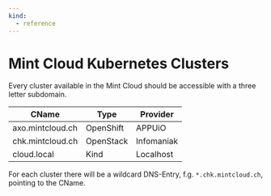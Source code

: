 ```yaml
---
kind:
  - reference
---
```


# Mint Cloud Kubernetes Clusters

Every cluster available in the Mint Cloud should be accessible with a three letter subdomain.

| CName            | Type      | Provider   |
| ---------------- | --------- | ---------- |
| axo.mintcloud.ch | OpenShift | APPUiO     |
| chk.mintcloud.ch | OpenStack | Infomaniak |
| cloud.local      | Kind      | Localhost  |

For each cluster there will be a wildcard DNS-Entry, f.g. `*.chk.mintcloud.ch`, pointing to the CName.